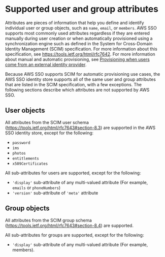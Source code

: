 # Supported user and group attributes<a name="supported-attributes"></a>

Attributes are pieces of information that help you define and identify individual user or group objects, such as `name`, `email`, or `members`\. AWS SSO supports most commonly used attributes regardless if they are entered manually during user creation or when automatically provisioned using a synchronization engine such as defined in the System for Cross\-Domain Identity Management \(SCIM\) specification\. For more information about this specification, see [https://tools\.ietf\.org/html/rfc7642]( https://tools.ietf.org/html/rfc7642)\. For more information about manual and automatic provisioning, see [Provisioning when users come from an external identity provider](manage-your-identity-source-idp.md#provisioning-when-external-idp)\.

Because AWS SSO supports SCIM for automatic provisioning use cases, the AWS SSO identity store supports all of the same user and group attributes that are listed in the SCIM specification, with a few exceptions\. The following sections describe which attributes are not supported by AWS SSO\.

## User objects<a name="user-object-attributes"></a>

All attributes from the SCIM user schema \([https://tools\.ietf\.org/html/rfc7643\#section\-8\.3](https://tools.ietf.org/html/rfc7643#section-8.3)\) are supported in the AWS SSO identity store, except for the following:
+ `password`
+ `ims`
+ `photos`
+ `entitlements`
+ `x509Certificates`

All sub\-attributes for users are supported, except for the following:
+ `'display'` sub\-attribute of any multi\-valued attribute \(For example, `emails` or `phoneNumbers`\)
+ `'version'` sub\-attribute of `'meta'` attribute

## Group objects<a name="group-object-attributes"></a>

All attributes from the SCIM group schema \([https://tools\.ietf\.org/html/rfc7643\#section\-8\.4](https://tools.ietf.org/html/rfc7643#section-8.4)\) are supported\.

All sub\-attributes for groups are supported, except for the following:
+ `'display'` sub\-attribute of any multi\-valued attribute \(For example, members\)\.